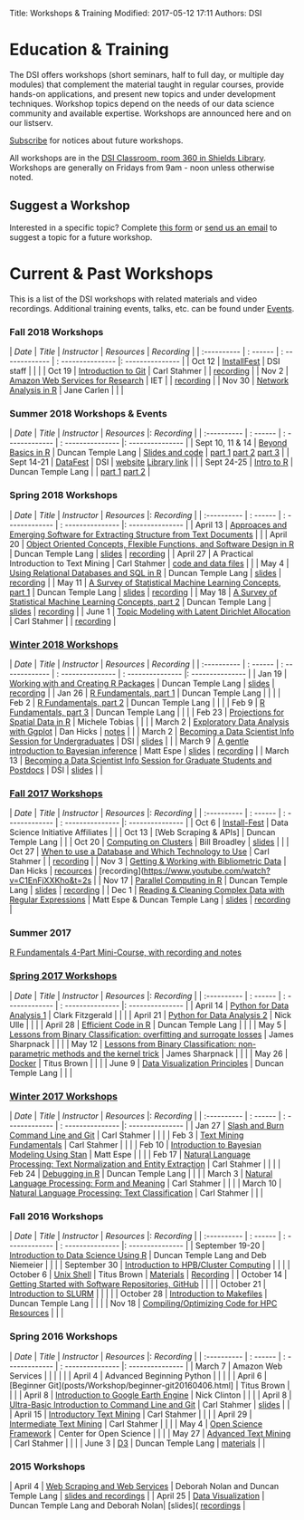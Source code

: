 Title: Workshops & Training
Modified: 2017-05-12 17:11
Authors: DSI

# Education & Training

The DSI offers workshops (short seminars, half to full day, or multiple day modules) that complement the material taught in regular courses, provide hands-on applications, and present new topics and under development techniques. Workshop topics depend on the needs of our data science community and available expertise. Workshops are announced here and on our listserv.

[Subscribe](signup.html) for notices about future workshops.

All workshops are in the [DSI Classroom, room 360 in Shields Library](http://dsi.ucdavis.edu/directions.html). Workshops are generally on Fridays from 9am - noon unless otherwise noted. 

## Suggest a Workshop

Interested in a specific topic? Complete [this form](https://docs.google.com/forms/d/e/1FAIpQLScdNRern7tWGP7W1xji44W2dHa0GX1yvStsEu8taH5scJFuhw/viewform?edit_requested=true) or [send us an email](mailto:datascience@ucdavis.edu) to suggest a topic for a future workshop.


# Current & Past Workshops

This is a list of the DSI workshops with related materials and video recordings. Additional training events, talks, etc. can be found under [Events](categories.html).


### Fall 2018 Workshops
| *Date*    | *Title* | *Instructor* | *Resources* | *Recording* |
| :---------- | : ------ | : ------------- | : --------------- |: --------------- |
| Oct 12 | [InstallFest](posts/Workshop/2018WorkshopInstallFest20181012.html) | DSI staff | | |
| Oct 19 | [Introduction to Git](posts/Workshop/2018WorkshopGit20181019.html) | Carl Stahmer | | [recording](https://youtu.be/mIAetcXu0U4) |
| Nov 2 | [Amazon Web Services for Research](posts/Workshop/2018WorkshopAWS20181102.html) | IET | | [recording](https://www.youtube.com/watch?v=Rjweg7T7n_I) |
| Nov 30 | [Network Analysis in R](posts/Workshop/2018WorkshopNetwork20181116.html) | Jane Carlen | | |


### Summer 2018 Workshops & Events ###

| *Date*    | *Title* | *Instructor* | *Resources* |: *Recording* |
| :---------- | : ------ | : ------------- | : --------------- |: --------------- |
| Sept 10, 11 & 14 | [Beyond Basics in R](posts/Workshop/BeyondBasicsR201820180910.html) | Duncan Temple Lang |  [Slides and code](https://github.com/dsidavis/RBeyondBasics) | [part 1](https://www.youtube.com/watch?v=-cAxE62YMzU) [part 2](https://www.youtube.com/watch?v=YItBd02aaLU) [part 3](https://www.youtube.com/watch?v=e8CB9Ea8JCY) |
| Sept 14-21 | [DataFest](posts/DataFest/DataFest201820180914.html) | DSI | [website](http://dsi.ucdavis.edu/WineCatalogs/)  [Library link](https://digital.ucdavis.edu/search//%5B%5B%22isPartOf.%40id%22%2C%22or%22%2C%22%2Fcollection%2Fsherry-lehmann%22%5D%5D//10/) | |
| Sept 24-25 | [Intro to R](posts/Workshop/IntroR201820250924.html) | Duncan Temple Lang | | [part 1](https://www.youtube.com/watch?v=0O9fjsxpqsQ) [part 2](https://www.youtube.com/watch?v=ZyWch5HAhqY) |


### Spring 2018 Workshops

| *Date*    | *Title* | *Instructor* | *Resources* |: *Recording* |
| :---------- | : ------ | : ------------- | : --------------- |: --------------- |
| April 13 | [Approaces and Emerging Software for Extracting Structure from Text Documents](posts/Workshop/2018WorkshopPDFReading20180413.html) | |
| April 20 | [Object Oriented Concepts, Flexible Functions, and Software Design in R](posts/Workshop/2018WorkshopObjOriented20180420.html) | Duncan Temple Lang |  [slides](https://github.com/dsidavis/ROOPWorkshop) | [recording](https://www.youtube.com/watch?v=Gc-d96yQmyU&feature=youtu.be) |
| April 27 | A Practical Introduction to Text Mining | Carl Stahmer | [code and data files](https://github.com/cstahmer/text_mining_with_r) | |
| May 4 | [Using Relational Databases and SQL in R](http://dsi.ucdavis.edu/posts/Workshop/2018WorkshopSQL20180504.html) | Duncan Temple Lang | [slides](https://github.com/dsidavis/SQLworkshop) | [recording](https://www.youtube.com/watch?v=ipOGYFhofn4&feature=youtu.be) |
| May 11 | [A Survey of Statistical Machine Learning Concepts, part 1](posts/Workshop/2018WorkshopMachine120180511.html) | Duncan Temple Lang | [slides](https://github.com/dsidavis/surveystatml) | [recording](https://www.youtube.com/watch?v=16Aq_8JE0Vc&feature=youtu.be)  |
| May 18 | [A Survey of Statistical Machine Learning Concepts, part 2](posts/Workshop/2018WorkshopMachine220180518.html) | Duncan Temple Lang | [slides](https://github.com/dsidavis/SurveyStatML) | [recording](https://www.youtube.com/watch?v=1DSio_Tv6Hc&feature=youtu.be)  |
| June 1 | [Topic Modeling with Latent Dirichlet Allocation](posts/Workshop/2018WorkshopTopicModeling20180601.html) | Carl Stahmer |  | [recording](https://www.youtube.com/watch?v=rHp05tFPDDk) |


### [Winter 2018 Workshops](Winter18Workshops.html)

| *Date*    | *Title* | *Instructor* | *Resources* | *Recording* |
| :---------- | : ------ | : ------------- | : --------------- | : --------------- |: --------------- |
| Jan 19 | [Working with and Creating R Packages](posts/Workshop/Package20180119.html) | Duncan Temple Lang |  [slides](https://github/com/dsidavis/RPackagesWorkshop) | [recording](https://www.youtube.com/watch?v=ntFrolMI3Ng) |
| Jan 26 | [R Fundamentals, part 1](posts/Workshop/fundamentals1_1820180126.html) | Duncan Temple Lang | | |
| Feb 2 |  [R Fundamentals, part 2](posts/Workshop/fundamentals2_1820180202.html) | Duncan Temple Lang | | |
| Feb 9 | [R Fundamentals, part 3](posts/Workshop/fundamentals3_1820180209.html) | Duncan Temple Lang | | |
| Feb 23 | [Projections for Spatial Data in R](posts/Workshop/Projection20180223.html) | Michele Tobias | | |
| March 2 | [Exploratory Data Analysis with Ggplot](posts/Workshop/Ggplo20180302.html) | Dan Hicks | [notes](https://github.com/dhicks/ggplot_workshop/blob/master/outline.md) |  |
| March 2 | [Becoming a Data Scientist Info Session for Undergraduates](posts/Talk/2018DSInfoSession20180312.html) | DSI | [slides](DataScienceCareers/UGDataScientist.html#1) | |
| March 9 | [A gentle introduction to Bayesian inference](posts/Workshop/Baye20180309.html) | Matt Espe |  [slides](https://github.com/dsidavis/IntroBayesWorkshop) | [recording](https://www.youtube.com/watch?v=kw397Ioru3U) |
| March 13 | [Becoming a Data Scientist Info Session for Graduate Students and Postdocs](posts/Talk/2018DSInfoSession20180312.html) | DSI | [slides](GradDataScientist.html#1) | |

### [Fall 2017 Workshops](posts/Workshop/fall-17-workshops-schedule20171212.html)

| *Date*    | *Title* | *Instructor* | *Resources* |: *Recording* |
| :---------- | : ------ | : ------------- | : --------------- |: --------------- |
| Oct 6 | [Install-Fest](posts/Workshop/InstallFes20171006.html) | Data Science Initiative Affiliates | | 
| Oct 13 | [Web Scraping & APIs]	| Duncan Temple Lang | |
| Oct 20 | [Computing on Clusters](posts/Workshop/ClusterComputin20171020.html) | Bill Broadley | [slides](https://www.youtube.com/watch?v=KtUqgRdPOy4&feature=youtu.be) | |
| Oct 27 | [When to use a Database and Which Technology to Use](posts/Workshop/Database20171027.html) | Carl Stahmer |  | [recording](https://www.youtube.com/watch?v=HJFV_w3MxrU&feature=youtu.be) |
| Nov 3 | [Getting & Working with Bibliometric Data](posts/Workshop/Bibliometric20171103.html) | Dan Hicks | [recources](https://github.com/dsidavis/bibliometrics-workshop) |  [recording](https://www.youtube.com/watch?v=C1EnFjXXKho&t=2s  |
| Nov 17 | [Parallel Computing in R](posts/Workshop/ParallelComputing20171117.html) | Duncan Temple Lang | [slides](https://github.com/dsidavis/parallelr) | [recording](https://www.youtube.com/watch?v=TTKSlhrSZ3g&feature=youtu.be) |
| Dec 1 | [Reading & Cleaning Complex Data with Regular Expressions](posts/Workshop/RegularExpression20171201.html) | Matt Espe & Duncan Temple Lang |  [slides](https://github.com/dsidavis/data_cleaning_w_r) | [recording](https://www.youtube.com/watch?v=VNUizaTVQAU) |


### Summer 2017

[R Fundamentals 4-Part Mini-Course, with recording and notes](posts/Workshop/RFundamental20170711.html) 


### [Spring 2017 Workshops](Spring17Workshops.html)

| *Date*    | *Title* | *Instructor* | *Resources* |: *Recording* |
| :---------- | : ------ | : ------------- | : --------------- |: --------------- |
| April 14 | [Python for Data Analysis 1](posts/Workshop/python120170414.html) | Clark Fitzgerald | |	|
| April 21 | [Python for Data Analysis 2](posts/Workshop/python220170421.html) | Nick Ulle | | |
| April 28 | [Efficient Code in R](posts/Workshop/workshop-efficient-code-in-r20170428.html) | Duncan Temple Lang | | |
| May 5 | [Lessons from Binary Classification: overfitting and surrogate losses](posts/Workshop/MachineLearnin20170505.html) | James Sharpnack | | |
| May 12 | [Lessons from Binary Classification: non-parametric methods and the kernel trick](posts/Workshop/BinaryClassificatio20170512.html) | James Sharpnack | | |
| May 26 | [Docker](posts/Workshop/Docke20170526.html) | Titus Brown | | |
| June 9 | [Data Visualization Principles](posts/Workshop/Visualizatio20170609.html) | Duncan Temple Lang | | |


### [Winter 2017 Workshops](Winter17Workshops.html)

| *Date*    | *Title* | *Instructor* | *Resources* |: *Recording* |
| :---------- | : ------ | : ------------- | : --------------- |: --------------- |
| Jan 27 | [Slash and Burn Command Line and Git](posts/Workshop/Gi20170203.html) | Carl Stahmer | | |
| Feb 3 | [Text Mining Fundamentals](posts/Workshop/TextMining120170203.html) | Carl Stahmer | | |
| Feb 10 | [Introduction to Bayesian Modeling Using Stan](posts/Workshop/sta20170210.html) | Matt Espe | | |
| Feb 17 | [Natural Language Processing: Text Normalization and Entity Extraction](posts/Workshop/TextNormEntityExtraction20170217.html) | Carl Stahmer | | |
| Feb 24 | [Debugging in R](posts/Workshop/DebuggingIn20170224.html) | Duncan Temple Lang | | |
| March 3 | [Natural Language Processing: Form and Meaning](posts/Workshop/NLPFormMeaning20170303.html) | Carl Stahmer | | |
| March 10 | [Natural Language Processing: Text Classification](posts/Workshop/NLPTextClassification20170310.html) | Carl Stahmer | | |


### Fall 2016 Workshops

| *Date*    | *Title* | *Instructor* | *Resources* |: *Recording* |
| :---------- | : ------ | : ------------- | : --------------- |: --------------- |
| September 19-20 | [Introduction to Data Science Using R](posts/Workshop/Rbootcam20160919.html) | Duncan Temple Lang and Deb Niemeier | | |
| September 30 | [Introduction to HPB/Cluster Computing](posts/Workshop/HPC120160930.html) | | | 
| October 6 | [Unix Shell](posts/Workshop/UnixShel20161006.html) | Titus Brown | [Materials](https://dib-training.readthedocs.io/en/pub/2016-10-06-shell-halfday.html) |  [Recording](https://dib-training.readthedocs.io/en/pub/2016-10-06-shell-halfday.html) |
| October 14 | [Getting Started with Software Repositories, GitHub](posts/Workshop/HPC220161014.html) | | |
| October 21 | [Introduction to SLURM](posts/Workshop/HPC220161014.html) | | | |
| October 28 | [Introduction to Makefiles](posts/Workshop/HPC420161028.html) | Duncan Temple Lang | | |
| Nov 18 | [Compiling/Optimizing Code for HPC Resources](posts/Workshop/HPC620161118.html) | | | 


### Spring 2016 Workshops

| *Date*    | *Title* | *Instructor* | *Resources* |: *Recording* |
| :---------- | : ------ | : ------------- | : --------------- |: --------------- |
| March 7 | Amazon Web Services | | | | |
| April 4 | Advanced Beginning Python | | | |
| April 6 | [Beginner Git](posts/Workshop/beginner-git20160406.html] | Titus Brown | | |
| April 8 | [Introduction to Google Earth Engine](posts/Workshop/hands-on-introduction-to-google-earth-engine20160408.html) | Nick Clinton | | |
| April 8 | [Ultra-Basic Introduction to Command Line and Git](posts/Workshop/cmdlinegit20160408.html) | Carl Stahmer | [slides](http://ds.lib.ucdavis.edu/2016/04/01/48-ultra-basic-introduction-to-the-command-line-and-git-2/)  | |
| April 15 | [Introductory Text Mining](posts/Workshop/introductory-text-mining20160415.html) | Carl Stahmer | | |
| April 29 | [Intermediate Text Mining](posts/Workshop/intermediate-text-mining20160429.html) | Carl Stahmer | | |
| May 4 | [Open Science Framework](posts/Workshop/open-science-framework-workshop20160504.html) | Center for Open Science | | |
| May 27 | [Advanced Text Mining](posts/Workshop/advanced-text-mining20160527.html) | Carl Stahmer | | |
| June 3 | [D3](posts/Workshop/D3DataVisualizatio20160603.html) | Duncan Temple Lang | [materials](https://github.com/duncantl/D3materials) | |


### 2015 Workshops

| April 4 | [Web Scraping and Web Services](posts/Workshop/WebScraping201520150404.html) | Deborah Nolan and Duncan Temple Lang | [slides and recordings](NSFWorkshops/Visualization/) |
| April 25 | [Data Visualization](posts/Workshop/1-day-workshop-on-visualization-with-r20150425.html) | Duncan Temple Lang and Deborah Nolan| [slides]( [recordings](NSFWorkshops/Visualization/movies.html) |